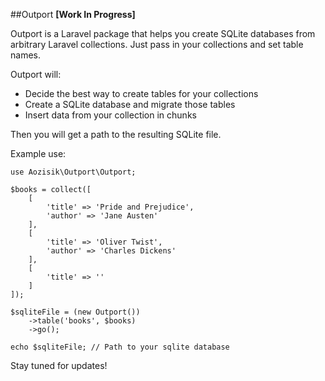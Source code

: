 ##Outport
**[Work In Progress]**

Outport is a Laravel package that helps you create SQLite databases from arbitrary Laravel collections.
Just pass in your collections and set table names.

Outport will:
+ Decide the best way to create tables for your collections
+ Create a SQLite database and migrate those tables
+ Insert data from your collection in chunks

Then you will get a path to the resulting SQLite file.

Example use:

    use Aozisik\Outport\Outport;
    
    $books = collect([
        [
            'title' => 'Pride and Prejudice',
            'author' => 'Jane Austen'
        ],
        [
            'title' => 'Oliver Twist',
            'author' => 'Charles Dickens'
        ],
        [
            'title' => ''
        ]
    ]);
    
    $sqliteFile = (new Outport())
        ->table('books', $books)
        ->go();
    
    echo $sqliteFile; // Path to your sqlite database

Stay tuned for updates!

